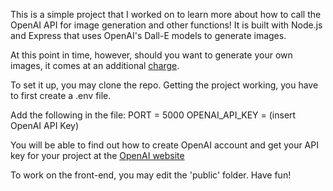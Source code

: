 This is a simple project that I worked on to learn more about how to call the OpenAI API for image generation and other functions!
It is built with Node.js and Express that uses OpenAI's Dall-E models to generate images.

At this point in time, however, should you want to generate your own images, it comes at an additional [charge](https://openai.com/api/pricing/).

To set it up, you may clone the repo. 
Getting the project working, you have to first create a .env file.

Add the following in the file:
PORT = 5000
OPENAI_API_KEY = (insert OpenAI API Key)

You will be able to find out how to create OpenAI account and get your API key for your project at the [OpenAI website](https://platform.openai.com/docs/quickstart?context=node&lang=ChatCompletions)

To work on the front-end, you may edit the 'public' folder. Have fun!
